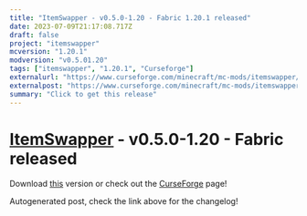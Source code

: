 ```yaml
---
title: "ItemSwapper - v0.5.0-1.20 - Fabric 1.20.1 released"
date: 2023-07-09T21:17:08.717Z
draft: false
project: "itemswapper"
mcversion: "1.20.1"
modversion: "v0.5.01.20"
tags: ["itemswapper", "1.20.1", "Curseforge"]
externalurl: "https://www.curseforge.com/minecraft/mc-mods/itemswapper/files/4634142"
externalpost: "https://www.curseforge.com/minecraft/mc-mods/itemswapper/files/4634142"
summary: "Click to get this release"
---
```

# [ItemSwapper](/project/itemswapper) - v0.5.0-1.20 - Fabric released
Download [this](https://www.curseforge.com/minecraft/mc-mods/itemswapper/files/4634142) version or check out the [CurseForge](https://www.curseforge.com/minecraft/mc-mods/itemswapper) page!

Autogenerated post, check the link above for the changelog!
